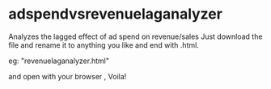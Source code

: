 # adspendvsrevenuelaganalyzer
Analyzes the lagged effect of ad spend on revenue/sales
Just download the file and rename it to anything you like and end with .html. 

eg: "revenuelaganalyzer.html" 

and open with your browser , Voila!
